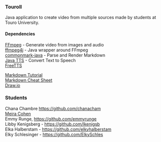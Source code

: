 ### Touroll

Java application to create video from multiple sources made by students at Touro University.

#### Dependencies

[FFmpeg](https://ffmpeg.org/) - Generate video from images and audio\
[ffmpeg4j](https://github.com/Manevolent/ffmpeg4j) - Java wrapper around FFmpeg\
[commonmark-java](https://github.com/commonmark/commonmark-java) - Parse and Render Markdown\
[Java TTS](https://www.geeksforgeeks.org/converting-text-speech-java/) - Convert Text to Speech\
[FreeTTS](https://freetts.sourceforge.io/)

[Markdown Tutorial](https://www.markdowntutorial.com/)\
[Markdown Cheat Sheet](https://www.markdownguide.org/cheat-sheet/)\
[Draw.io](https://app.diagrams.net/)


### Students
Chana Chambre https://github.com/chanacham \
[Meira Cohen](https://www.github.com/mc-student) \
Emmy Runge, https://github.com/emmyrunge \
Libby Kenigsberg - https://github.com/lkenigsb \
Elka Halberstam - https://github.com/elkyhalberstam \
Elky Schlesinger - https://github.com/ElkySchles